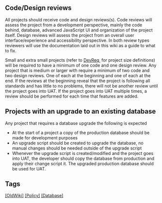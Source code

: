 ## ​​​Code/Design reviews  

All projects s​​ho​uld receive code and​ design reviews(s). Code reviews will assess the project from a development perspective, mainly the code behind, database, advanced JavaScript UI and organization of the project itself. Design reviews will assess the project from an overall user interface/experience and accessibility perspective. In both review types reviewers will use the documentation laid out in this wiki as a guide to what to fix. ​

Small and extra small projects (refer to [DevReq ](https://apps.cmich.edu/devreq/) for project size definitions) will be required to have a minimum of one code and one design review. Any project that is medium or larger with require a minimum of two code and two design reviews. One of each at the beginning and one of each at the end. If the reviews at the beginning reveal that the project is following all standards and has little to no problems, there will not be another review until the project goes into UAT. If the project goes into UAT multiple times, a review should be performed for each time that features are added.​

## Projects with an upgrade to an existing database

<div>​Any project that requires a database upgrade the following is expected  
</div>



<div>

*   At the start of a project a copy of the production database should be made for development purposes
*   An upgrade script should be created to upgrade the database, no manual changes should be needed outside of the upgrade script
*   Whenever the upgrade script is created/modified and the project goes into UAT, the developer should copy the database from production and apply their change script it. The upgraded production database should be used for UAT. 

</div>

## Tags 
[[OldWiki]](https://code.cmich.edu/search?project_id=365&repository_ref=master&scope=wiki_blobs&search=OldWikiTag)
[[Policy]](https://code.cmich.edu/search?project_id=365&repository_ref=master&scope=wiki_blobs&search=PolicyTag)
[[Database]](https://code.cmich.edu/search?project_id=365&repository_ref=master&scope=wiki_blobs&search=DatabaseTag)
